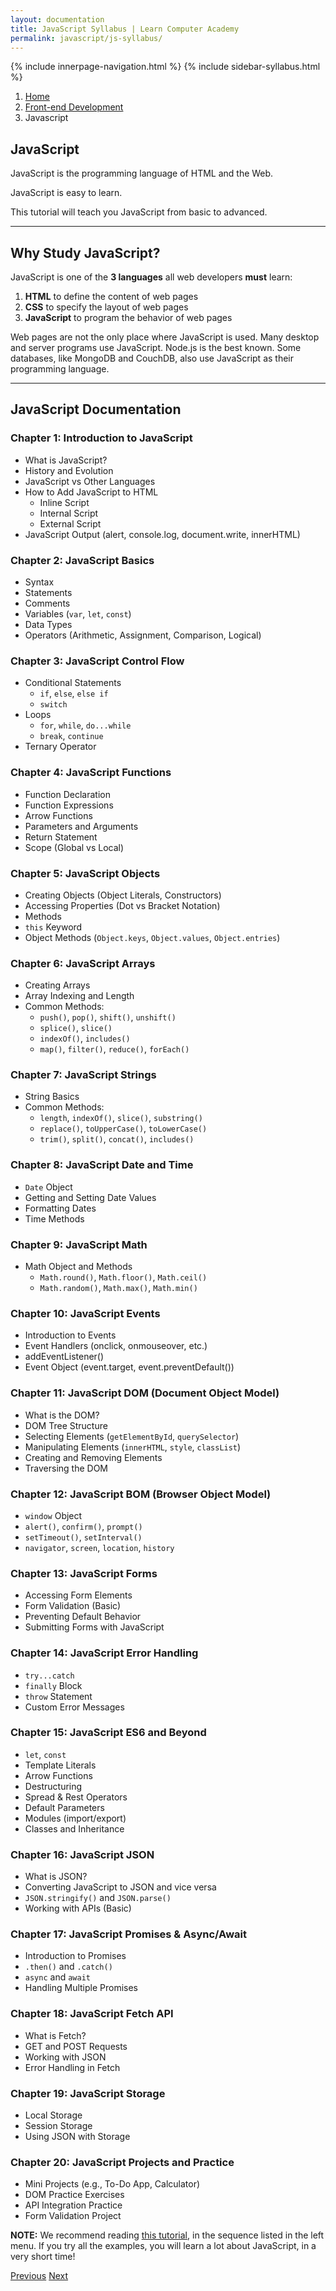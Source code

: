 ```yaml
---
layout: documentation
title: JavaScript Syllabus | Learn Computer Academy
permalink: javascript/js-syllabus/
---
```

<div class="loader">
  {% include innerpage-navigation.html %}
  {% include sidebar-syllabus.html %}
            <div class="page-content">
                <div class="content-wrapper">
                    <div class="row">
                        <div class="col-md-9 content">
                            <nav aria-label="breadcrumb">
                                <ol class="breadcrumb">
                                    <li class="breadcrumb-item"><a href="#">Home</a></li>
                                    <li class="breadcrumb-item"><a href="#">Front-end Development</a></li>
                                    <li class="breadcrumb-item active">Javascript</li>
                                </ol>
                            </nav>
                            <!-- Your content goes started here -->
                            <div class="doc-content">
                                <h2>JavaScript</h2>
                                <div class="note">
                                    <p>JavaScript is the programming language of HTML and the Web.</p>
                                    <p>JavaScript is easy to learn.</p>
                                    <p>This tutorial will teach you JavaScript from basic to advanced.</p>
                                </div>
                                <hr>
                                <h2>Why Study JavaScript?</h2>
                                <p>JavaScript is one of the <b>3 languages</b> all web developers <b>must</b> learn:</p>
                                <ol>
                                    <li><b>HTML</b> to define the content of web pages</li>
                                    <li><b>CSS</b> to specify the layout of web pages</li>
                                    <li><b>JavaScript</b> to program the behavior of web pages</li>
                                </ol>
                                <p>Web pages are not the only place where JavaScript is used. Many desktop and server programs use JavaScript. Node.js is the best known. Some databases, like MongoDB and CouchDB, also use JavaScript as their programming language.</p>
                                <hr>
                                <h2>JavaScript Documentation</h2>
                                <h3>Chapter 1: Introduction to JavaScript</h3>
                                <ul>
                                    <li>What is JavaScript?</li>
                                    <li>History and Evolution</li>
                                    <li>JavaScript vs Other Languages</li>
                                    <li>How to Add JavaScript to HTML
                                        <ul>
                                            <li>Inline Script</li>
                                            <li>Internal Script</li>
                                            <li>External Script</li>
                                        </ul>
                                    </li>
                                    <li>JavaScript Output (alert, console.log, document.write, innerHTML)</li>
                                </ul>
                                <h3>Chapter 2: JavaScript Basics</h3>
                                <ul>
                                    <li>Syntax</li>
                                    <li>Statements</li>
                                    <li>Comments</li>
                                    <li>Variables (<code>var</code>, <code>let</code>, <code>const</code>)</li>
                                    <li>Data Types</li>
                                    <li>Operators (Arithmetic, Assignment, Comparison, Logical)</li>
                                </ul>
                                <h3>Chapter 3: JavaScript Control Flow</h3>
                                <ul>
                                    <li>Conditional Statements
                                        <ul>
                                            <li><code>if</code>, <code>else</code>, <code>else if</code></li>
                                            <li><code>switch</code></li>
                                        </ul>
                                    </li>
                                    <li>Loops
                                        <ul>
                                            <li><code>for</code>, <code>while</code>, <code>do...while</code></li>
                                            <li><code>break</code>, <code>continue</code></li>
                                        </ul>
                                    </li>
                                    <li>Ternary Operator</li>
                                </ul>
                                <h3>Chapter 4: JavaScript Functions</h3> 
                                <ul>
                                    <li>Function Declaration</li>
                                    <li>Function Expressions</li>
                                    <li>Arrow Functions</li>
                                    <li>Parameters and Arguments</li>
                                    <li>Return Statement</li>
                                    <li>Scope (Global vs Local)</li>
                                </ul>
                                <h3>Chapter 5: JavaScript Objects</h3> 
                                <ul>
                                    <li>Creating Objects (Object Literals, Constructors)</li>
                                    <li>Accessing Properties (Dot vs Bracket Notation)</li>
                                    <li>Methods</li>
                                    <li><code>this</code> Keyword</li>
                                    <li>Object Methods (<code>Object.keys</code>, <code>Object.values</code>, <code>Object.entries</code>)</li>
                                </ul>
                                <h3>Chapter 6: JavaScript Arrays</h3>
                                <ul>
                                    <li>Creating Arrays</li>
                                    <li>Array Indexing and Length</li>
                                    <li>Common Methods:
                                        <ul>
                                            <li><code>push()</code>, <code>pop()</code>, <code>shift()</code>, <code>unshift()</code></li>
                                            <li><code>splice()</code>, <code>slice()</code></li>
                                            <li><code>indexOf()</code>, <code>includes()</code></li>
                                            <li><code>map()</code>, <code>filter()</code>, <code>reduce()</code>, <code>forEach()</code></li>
                                        </ul>
                                    </li>
                                </ul>
                                <h3>Chapter 7: JavaScript Strings</h3>
                                <ul>
                                    <li>String Basics</li>
                                    <li>Common Methods:
                                        <ul>
                                            <li><code>length</code>, <code>indexOf()</code>, <code>slice()</code>, <code>substring()</code></li>
                                            <li><code>replace()</code>, <code>toUpperCase()</code>, <code>toLowerCase()</code></li>
                                            <li><code>trim()</code>, <code>split()</code>, <code>concat()</code>, <code>includes()</code></li>
                                        </ul>
                                    </li>
                                </ul>
                                <h3>Chapter 8: JavaScript Date and Time</h3>
                                <ul>
                                    <li><code>Date</code> Object</li>
                                    <li>Getting and Setting Date Values</li>
                                    <li>Formatting Dates</li>
                                    <li>Time Methods</li>
                                </ul>
                                <h3>Chapter 9: JavaScript Math</h3> 
                                <ul>
                                    <li>Math Object and Methods
                                        <ul>
                                            <li><code>Math.round()</code>, <code>Math.floor()</code>, <code>Math.ceil()</code></li>
                                            <li><code>Math.random()</code>, <code>Math.max()</code>, <code>Math.min()</code></li>
                                        </ul>
                                    </li>
                                </ul>
                                <h3>Chapter 10: JavaScript Events</h3> 
                                <ul>
                                    <li>Introduction to Events</li>
                                    <li>Event Handlers (onclick, onmouseover, etc.)</li>
                                    <li>addEventListener()</li>
                                    <li>Event Object (event.target, event.preventDefault())</li>
                                </ul>
                                <h3>Chapter 11: JavaScript DOM (Document Object Model)</h3> 
                                <ul>
                                    <li>What is the DOM?</li>
                                    <li>DOM Tree Structure</li>
                                    <li>Selecting Elements (<code>getElementById</code>, <code>querySelector</code>)</li>
                                    <li>Manipulating Elements (<code>innerHTML</code>, <code>style</code>, <code>classList</code>)</li>
                                    <li>Creating and Removing Elements</li>
                                    <li>Traversing the DOM</li>
                                </ul>
                                <h3>Chapter 12: JavaScript BOM (Browser Object Model)</h3>
                                <ul>
                                    <li><code>window</code> Object</li>
                                    <li><code>alert()</code>, <code>confirm()</code>, <code>prompt()</code></li>
                                    <li><code>setTimeout()</code>, <code>setInterval()</code></li>
                                    <li><code>navigator</code>, <code>screen</code>, <code>location</code>, <code>history</code></li>
                                </ul>
                                <h3>Chapter 13: JavaScript Forms</h3>
                                <ul>
                                    <li>Accessing Form Elements</li>
                                    <li>Form Validation (Basic)</li>
                                    <li>Preventing Default Behavior</li>
                                    <li>Submitting Forms with JavaScript</li>
                                </ul>
                                <h3>Chapter 14: JavaScript Error Handling</h3>
                                <ul>
                                    <li><code>try...catch</code></li>
                                    <li><code>finally</code> Block</li>
                                    <li><code>throw</code> Statement</li>
                                    <li>Custom Error Messages</li>
                                </ul>
                                <h3>Chapter 15: JavaScript ES6 and Beyond</h3>
                                <ul>
                                    <li><code>let</code>, <code>const</code></li>
                                    <li>Template Literals</li>
                                    <li>Arrow Functions</li>
                                    <li>Destructuring</li>
                                    <li>Spread & Rest Operators</li>
                                    <li>Default Parameters</li>
                                    <li>Modules (import/export)</li>
                                    <li>Classes and Inheritance</li>
                                </ul>
                                <h3>Chapter 16: JavaScript JSON</h3>
                                <ul>
                                    <li>What is JSON?</li>
                                    <li>Converting JavaScript to JSON and vice versa</li>
                                    <li><code>JSON.stringify()</code> and <code>JSON.parse()</code></li>
                                    <li>Working with APIs (Basic)</li>
                                </ul>
                                <h3>Chapter 17: JavaScript Promises & Async/Await</h3>
                                <ul>
                                    <li>Introduction to Promises</li>
                                    <li><code>.then()</code> and <code>.catch()</code></li>
                                    <li><code>async</code> and <code>await</code></li>
                                    <li>Handling Multiple Promises</li>
                                </ul>
                                <h3>Chapter 18: JavaScript Fetch API</h3>
                                <ul>
                                    <li>What is Fetch?</li>
                                    <li>GET and POST Requests</li>
                                    <li>Working with JSON</li>
                                    <li>Error Handling in Fetch</li>
                                </ul>
                                <h3>Chapter 19: JavaScript Storage</h3>
                                <ul>
                                    <li>Local Storage</li>
                                    <li>Session Storage</li>
                                    <li>Using JSON with Storage</li>
                                </ul>
                                <h3>Chapter 20: JavaScript Projects and Practice</h3>
                                <ul>
                                    <li>Mini Projects (e.g., To-Do App, Calculator)</li>
                                    <li>DOM Practice Exercises</li>
                                    <li>API Integration Practice</li>
                                    <li>Form Validation Project</li>
                                </ul> 
                                <p class="note"><b>NOTE:</b> We recommend reading <a href="https://www.w3schools.com/js/default.asp">this tutorial</a>, in the sequence listed in the left menu. If you try all the examples, you will learn a lot about JavaScript, in a very short time!</p>  
                            </div>
                            <!-- /.Your content goes ends here -->
                            <div class="footer-btn d-flex justify-content-between">
                                <a href="/css/css-syllabus" class="btn"><i class="fas fa-arrow-circle-left"></i>Previous</a>
                                <a href="/javascript/javascript-intro" class="btn">Next<i class="fas fa-arrow-circle-right"></i></a>
                            </div>
                            <!-- /.End of footer button -->
                        </div>
                        <!-- Right Sidebar Start-->
                         <?php include '../includes/right-sidebar-innerpage.php'; ?>
                        <!-- Right-Sidebar End -->
                    </div>
                </div>
